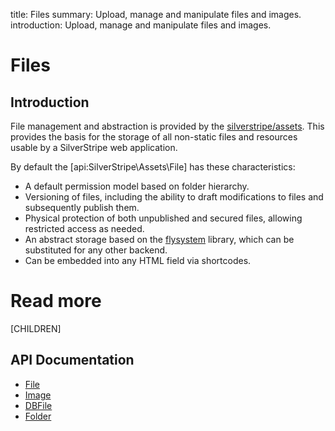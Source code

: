 title: Files
summary: Upload, manage and manipulate files and images.
introduction: Upload, manage and manipulate files and images.

# Files

## Introduction

File management and abstraction is provided by the [silverstripe/assets](https://github.com/silverstripe/silverstripe-assets).
This provides the basis for the storage of all non-static files and resources usable by a SilverStripe web application.

By default the [api:SilverStripe\Assets\File] has these characteristics:

 - A default permission model based on folder hierarchy.
 - Versioning of files, including the ability to draft modifications to files and subsequently publish them.
 - Physical protection of both unpublished and secured files, allowing restricted access as needed.
 - An abstract storage based on the [flysystem](https://flysystem.thephpleague.com/) library, which can be
   substituted for any other backend.
 - Can be embedded into any HTML field via shortcodes. 

# Read more

[CHILDREN]

## API Documentation

* [File](api:SilverStripe\Assets\File)
* [Image](api:SilverStripe\Assets\Image)
* [DBFile](api:SilverStripe\Assets\Storage\DBFile)
* [Folder](api:SilverStripe\Assets\Folder)
